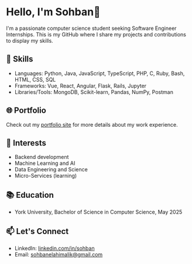 # Hello, I'm Sohban👋

I'm a passionate computer science student seeking Software Engineer Internships. This is my GitHub where I share my projects and contributions to display my skills.

## 🔧 Skills
- Languages: Python, Java, JavaScript, TypeScript, PHP, C, Ruby, Bash, HTML, CSS, SQL
- Frameworks: Vue, React, Angular, Flask, Rails, Jupyter
- Libraries/Tools: MongoDB, Scikit-learn, Pandas, NumPy, Postman

## 🌐 Portfolio
Check out my [portfolio site](https://sohban.netlify.app/) for more details about my work experience.

## 💼 Interests
- Backend development
- Machine Learning and AI
- Data Engineering and Science
- Micro-Services (learning)

## 📚 Education
- York University, Bachelor of Science in Computer Science, May 2025

## 📫 Let's Connect
- LinkedIn: [linkedin.com/in/sohban](https://www.linkedin.com/in/sohban/)
- Email: sohbanelahimalik@gmail.com
